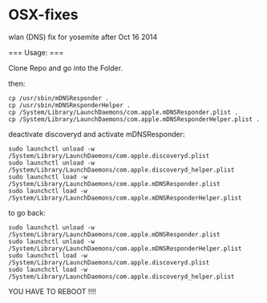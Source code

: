 # OSX-fixes
wlan (DNS) fix for yosemite after Oct 16 2014 


=== Usage: ===

Clone Repo and go into the Folder.

then:
```
cp /usr/sbin/mDNSResponder .
cp /usr/sbin/mDNSResponderHelper .
cp /System/Library/LaunchDaemons/com.apple.mDNSResponder.plist .
cp /System/Library/LaunchDaemons/com.apple.mDNSResponderHelper.plist .
```


deactivate discoveryd and activate mDNSResponder:
```
sudo launchctl unload -w /System/Library/LaunchDaemons/com.apple.discoveryd.plist
sudo launchctl unload -w /System/Library/LaunchDaemons/com.apple.discoveryd_helper.plist
sudo launchctl load -w /System/Library/LaunchDaemons/com.apple.mDNSResponder.plist
sudo launchctl load -w /System/Library/LaunchDaemons/com.apple.mDNSResponderHelper.plist
```

to go back:
```
sudo launchctl unload -w /System/Library/LaunchDaemons/com.apple.mDNSResponder.plist
sudo launchctl unload -w /System/Library/LaunchDaemons/com.apple.mDNSResponderHelper.plist
sudo launchctl load -w /System/Library/LaunchDaemons/com.apple.discoveryd.plist
sudo launchctl load -w /System/Library/LaunchDaemons/com.apple.discoveryd_helper.plist
```

YOU HAVE TO REBOOT !!!!

